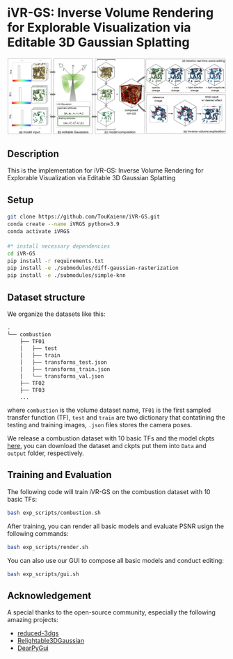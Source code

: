 # iVR-GS: Inverse Volume Rendering for Explorable Visualization via Editable 3D Gaussian Splatting
![alt text](assets/figs/teaser.png)
## Description
This is the implementation for iVR-GS: Inverse Volume Rendering for Explorable Visualization via Editable 3D Gaussian Splatting

## Setup

```bash
git clone https://github.com/TouKaienn/iVR-GS.git
conda create --name iVRGS python=3.9
conda activate iVRGS

#* install necessary dependencies
cd iVR-GS
pip install -r requirements.txt
pip install -e ./submodules/diff-gaussian-rasterization
pip install -e ./submodules/simple-knn  
```

## Dataset structure
We organize the datasets like this:

```
.
└── combustion
    ├── TF01
    │   ├── test
    │   ├── train
    │   ├── transforms_test.json
    │   ├── transforms_train.json
    │   └── transforms_val.json
    ├── TF02
    ├── TF03
    ...
```
where ``combustion`` is the volume dataset name, ``TF01`` is the first sampled transfer function (TF), ``test`` and ``train`` are two dictionary that contatining the testing and training images, ``.json`` files stores the camera poses.


We release a combustion dataset with 10 basic TFs and the model ckpts [here](https://drive.google.com/drive/folders/11C2XJnA3bXMariDWmjT-oplFl1e2sqql?usp=sharing), you can download the dataset and ckpts put them into ``Data`` and ``output`` folder, respectively.

## Training and Evaluation
The following code will train iVR-GS on the combustion dataset with 10 basic TFs:
```bash
bash exp_scripts/combustion.sh
```
After training, you can render all basic models and evaluate PSNR usign the following commands:
```bash
bash exp_scripts/render.sh
```
You can also use our GUI to compose all basic models and conduct editing:
```bash
bash exp_scripts/gui.sh
```




## Acknowledgement
A special thanks to the open-source community, especially the following amazing projects:
- [reduced-3dgs](https://github.com/graphdeco-inria/reduced-3dgs)
- [Relightable3DGaussian](https://github.com/NJU-3DV/Relightable3DGaussian)
- [DearPyGui](https://github.com/NJU-3DV/Relightable3DGaussian)

